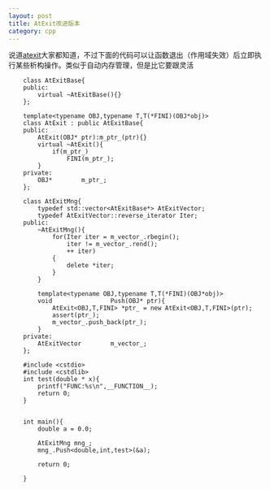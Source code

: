 ```yaml
---
layout: post
title: AtExit改进版本
category: cpp
---
```


说道[atexit](http://www.cplusplus.com/reference/clibrary/cstdlib/atexit/)大家都知道，不过下面的代码可以让函数退出（作用域失效）后立即执行某些析构操作。类似于自动内存管理，但是比它要跟灵活

        class AtExitBase{
        public:
            virtual ~AtExitBase(){}
        };

        template<typename OBJ,typename T,T(*FINI)(OBJ*obj)>
        class AtExit : public AtExitBase{
        public:
            AtExit(OBJ* ptr):m_ptr_(ptr){}
            virtual ~AtExit(){
                if(m_ptr_)
                    FINI(m_ptr_);
            }
        private:
            OBJ*		m_ptr_;
        };

        class AtExitMng{
            typedef std::vector<AtExitBase*> AtExitVector;
            typedef AtExitVector::reverse_iterator Iter;
        public:
            ~AtExitMng(){
                for(Iter iter = m_vector_.rbegin();
                    iter != m_vector_.rend();
                    ++ iter)
                {
                    delete *iter;
                }
            }

            template<typename OBJ,typename T,T(*FINI)(OBJ*obj)>
            void				Push(OBJ* ptr){
                AtExit<OBJ,T,FINI> *ptr_ = new AtExit<OBJ,T,FINI>(ptr);
                assert(ptr_);
                m_vector_.push_back(ptr_);
            }
        private:
            AtExitVector		m_vector_;
        };

        #include <cstdio>
        #include <cstdlib>
        int test(double * x){
            printf("FUNC:%s\n",__FUNCTION__);
            return 0;
        }


        int main(){
            double a = 0.0;

            AtExitMng mng_;
            mng_.Push<double,int,test>(&a);

            return 0;

        }

